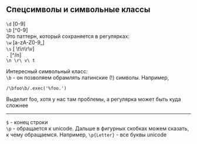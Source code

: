 ## Спецсимволы и символьные классы
`\d` [0-9]  
`\D` [^0-9]  
Это паттерн, который сохраняется в регулярках:  
`\w` [a-zA-Z0-9_]  
`\s` [ \t\n\r\v]  
`.` [^/n]  
`\n \r\ v\ t`  

Интересный символьный класс:  
`\b` - он позволяем обрамлять латинские (!) символы. Например,
```
/\bfoo\b/.exec('%foo.')
```
Выделит foo, хотя у нас там проблемы, а регулярка может быть куда сложнее  

---

`$` - конец строки  
`\p` - обращается к unicode. Дальше в фигурных скобках можем сказать, к чему обращаемся.
Например, `\p{Letter}` - все буквы unicode
